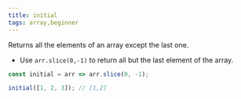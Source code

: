 ```yaml
---
title: initial
tags: array,beginner
---
```


Returns all the elements of an array except the last one.

- Use `arr.slice(0,-1)` to return all but the last element of the array.

```js
const initial = arr => arr.slice(0, -1);
```

```js
initial([1, 2, 3]); // [1,2]
```
